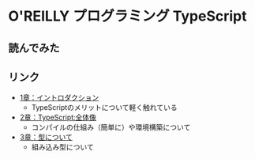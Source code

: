 # O'REILLY プログラミング TypeScript

## 読んでみた

## リンク
- [1章：イントロダクション](/O-REILLY_TypeScript/section1/)
  - TypeScriptのメリットについて軽く触れている
- [2章：TypeScript:全体像](/O-REILLY_TypeScript/section2/)
  - コンパイルの仕組み（簡単に）や環境構築について
- [3章：型について](/O-REILLY_TypeScript/section3/)
  - 組み込み型について
